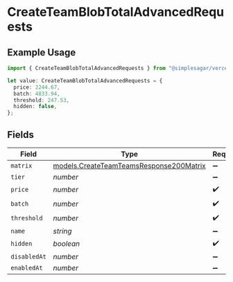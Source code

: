 # CreateTeamBlobTotalAdvancedRequests

## Example Usage

```typescript
import { CreateTeamBlobTotalAdvancedRequests } from "@simplesagar/vercel/models/createteamop.js";

let value: CreateTeamBlobTotalAdvancedRequests = {
  price: 2244.67,
  batch: 4833.94,
  threshold: 247.53,
  hidden: false,
};
```

## Fields

| Field                                                                                    | Type                                                                                     | Required                                                                                 | Description                                                                              |
| ---------------------------------------------------------------------------------------- | ---------------------------------------------------------------------------------------- | ---------------------------------------------------------------------------------------- | ---------------------------------------------------------------------------------------- |
| `matrix`                                                                                 | [models.CreateTeamTeamsResponse200Matrix](../models/createteamteamsresponse200matrix.md) | :heavy_minus_sign:                                                                       | N/A                                                                                      |
| `tier`                                                                                   | *number*                                                                                 | :heavy_minus_sign:                                                                       | N/A                                                                                      |
| `price`                                                                                  | *number*                                                                                 | :heavy_check_mark:                                                                       | N/A                                                                                      |
| `batch`                                                                                  | *number*                                                                                 | :heavy_check_mark:                                                                       | N/A                                                                                      |
| `threshold`                                                                              | *number*                                                                                 | :heavy_check_mark:                                                                       | N/A                                                                                      |
| `name`                                                                                   | *string*                                                                                 | :heavy_minus_sign:                                                                       | N/A                                                                                      |
| `hidden`                                                                                 | *boolean*                                                                                | :heavy_check_mark:                                                                       | N/A                                                                                      |
| `disabledAt`                                                                             | *number*                                                                                 | :heavy_minus_sign:                                                                       | N/A                                                                                      |
| `enabledAt`                                                                              | *number*                                                                                 | :heavy_minus_sign:                                                                       | N/A                                                                                      |
